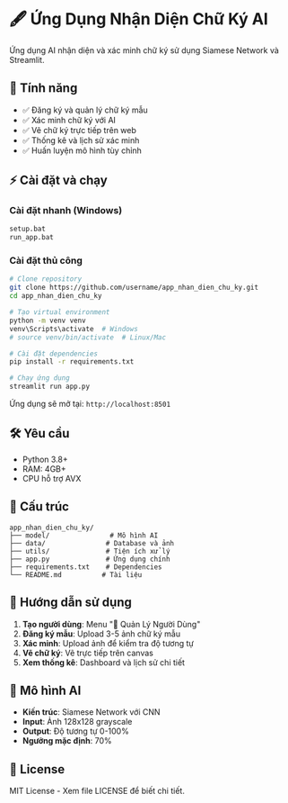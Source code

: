 # 🖋️ Ứng Dụng Nhận Diện Chữ Ký AI

Ứng dụng AI nhận diện và xác minh chữ ký sử dụng Siamese Network và Streamlit.

## 🚀 Tính năng

- ✅ Đăng ký và quản lý chữ ký mẫu
- ✅ Xác minh chữ ký với AI
- ✅ Vẽ chữ ký trực tiếp trên web
- ✅ Thống kê và lịch sử xác minh
- ✅ Huấn luyện mô hình tùy chỉnh

## ⚡ Cài đặt và chạy

### Cài đặt nhanh (Windows)
```bash
setup.bat
run_app.bat
```

### Cài đặt thủ công
```bash
# Clone repository
git clone https://github.com/username/app_nhan_dien_chu_ky.git
cd app_nhan_dien_chu_ky

# Tạo virtual environment
python -m venv venv
venv\Scripts\activate  # Windows
# source venv/bin/activate  # Linux/Mac

# Cài đặt dependencies
pip install -r requirements.txt

# Chạy ứng dụng
streamlit run app.py
```

Ứng dụng sẽ mở tại: `http://localhost:8501`

## 🛠️ Yêu cầu

- Python 3.8+
- RAM: 4GB+ 
- CPU hỗ trợ AVX

## 📁 Cấu trúc

```
app_nhan_dien_chu_ky/
├── model/               # Mô hình AI
├── data/               # Database và ảnh
├── utils/              # Tiện ích xử lý
├── app.py              # Ứng dụng chính
├── requirements.txt    # Dependencies
└── README.md          # Tài liệu
```

## 📖 Hướng dẫn sử dụng

1. **Tạo người dùng**: Menu "👤 Quản Lý Người Dùng"
2. **Đăng ký mẫu**: Upload 3-5 ảnh chữ ký mẫu
3. **Xác minh**: Upload ảnh để kiểm tra độ tương tự
4. **Vẽ chữ ký**: Vẽ trực tiếp trên canvas
5. **Xem thống kê**: Dashboard và lịch sử chi tiết

## 🤖 Mô hình AI

- **Kiến trúc**: Siamese Network với CNN
- **Input**: Ảnh 128x128 grayscale  
- **Output**: Độ tương tự 0-100%
- **Ngưỡng mặc định**: 70%

## 📝 License

MIT License - Xem file LICENSE để biết chi tiết.